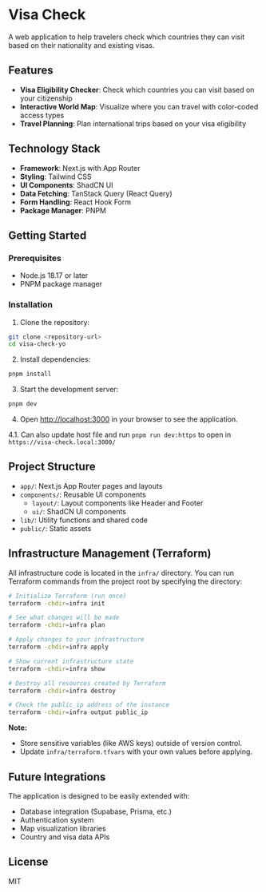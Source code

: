 # Visa Check

A web application to help travelers check which countries they can visit based on their nationality and existing visas.

## Features

- **Visa Eligibility Checker**: Check which countries you can visit based on your citizenship
- **Interactive World Map**: Visualize where you can travel with color-coded access types
- **Travel Planning**: Plan international trips based on your visa eligibility

## Technology Stack

- **Framework**: Next.js with App Router
- **Styling**: Tailwind CSS
- **UI Components**: ShadCN UI
- **Data Fetching**: TanStack Query (React Query)
- **Form Handling**: React Hook Form
- **Package Manager**: PNPM

## Getting Started

### Prerequisites

- Node.js 18.17 or later
- PNPM package manager

### Installation

1. Clone the repository:

```bash
git clone <repository-url>
cd visa-check-yo
```

2. Install dependencies:

```bash
pnpm install
```

3. Start the development server:

```bash
pnpm dev
```

4. Open [http://localhost:3000](http://localhost:3000) in your browser to see the application.

4.1. Can also update host file and run `pnpm run dev:https` to open in `https://visa-check.local:3000/`

## Project Structure

- `app/`: Next.js App Router pages and layouts
- `components/`: Reusable UI components
  - `layout/`: Layout components like Header and Footer
  - `ui/`: ShadCN UI components
- `lib/`: Utility functions and shared code
- `public/`: Static assets

## Infrastructure Management (Terraform)

All infrastructure code is located in the `infra/` directory. You can run Terraform commands from the project root by specifying the directory:

```bash
# Initialize Terraform (run once)
terraform -chdir=infra init

# See what changes will be made
terraform -chdir=infra plan

# Apply changes to your infrastructure
terraform -chdir=infra apply

# Show current infrastructure state
terraform -chdir=infra show

# Destroy all resources created by Terraform
terraform -chdir=infra destroy

# Check the public_ip address of the instance
terraform -chdir=infra output public_ip
```

**Note:**

- Store sensitive variables (like AWS keys) outside of version control.
- Update `infra/terraform.tfvars` with your own values before applying.

## Future Integrations

The application is designed to be easily extended with:

- Database integration (Supabase, Prisma, etc.)
- Authentication system
- Map visualization libraries
- Country and visa data APIs

## License

MIT
